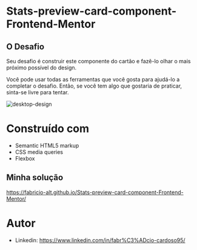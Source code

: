 # Stats-preview-card-component-Frontend-Mentor
## O Desafio

Seu desafio é construir este componente do cartão e fazê-lo olhar o mais próximo possível do design.

Você pode usar todas as ferramentas que você gosta para ajudá-lo a completar o desafio. Então, se você tem algo que gostaria de praticar, sinta-se livre para tentar.

![desktop-design](https://user-images.githubusercontent.com/62123394/172286821-f7286be7-5553-4d35-9d83-241ab96b0f35.jpg)

# Construído com

- Semantic HTML5 markup
- CSS media queries
- Flexbox

## Minha solução
https://fabricio-alt.github.io/Stats-preview-card-component-Frontend-Mentor/

# Autor
- Linkedin: https://www.linkedin.com/in/fabr%C3%ADcio-cardoso95/
